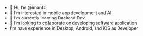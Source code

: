 - 👋 Hi, I’m @imanfz
- 👀 I’m interested in mobile app development and AI
- 🌱 I’m currently learning Backend Dev
- 💞️ I’m looking to collaborate on developing software application
- I'm have experience in Desktop, Android, and iOS as Developer
